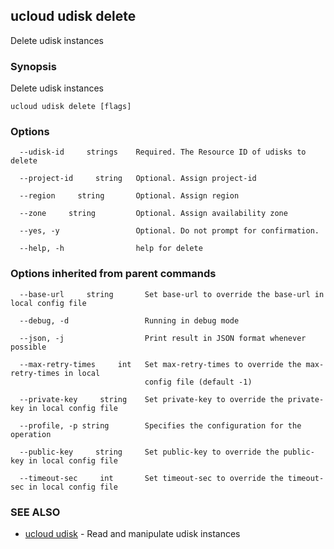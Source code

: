 ## ucloud udisk delete

Delete udisk instances

### Synopsis

Delete udisk instances

```
ucloud udisk delete [flags]
```

### Options

```
  --udisk-id     strings    Required. The Resource ID of udisks to delete 

  --project-id     string   Optional. Assign project-id 

  --region     string       Optional. Assign region 

  --zone     string         Optional. Assign availability zone 

  --yes, -y                 Optional. Do not prompt for confirmation. 

  --help, -h                help for delete 

```

### Options inherited from parent commands

```
  --base-url     string       Set base-url to override the base-url in local config file 

  --debug, -d                 Running in debug mode 

  --json, -j                  Print result in JSON format whenever possible 

  --max-retry-times     int   Set max-retry-times to override the max-retry-times in local
                              config file (default -1) 

  --private-key     string    Set private-key to override the private-key in local config file 

  --profile, -p string        Specifies the configuration for the operation 

  --public-key     string     Set public-key to override the public-key in local config file 

  --timeout-sec     int       Set timeout-sec to override the timeout-sec in local config file 

```

### SEE ALSO

* [ucloud udisk](cli/cmd/ucloud/udisk)	 - Read and manipulate udisk instances

